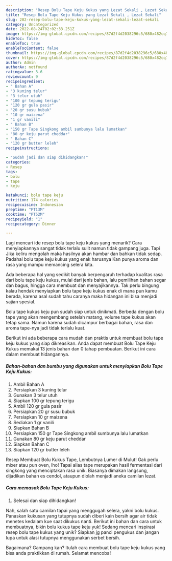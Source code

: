 ```yaml
---
description: "Resep Bolu Tape Keju Kukus yang Lezat Sekali , Lezat Sekali"
title: "Resep Bolu Tape Keju Kukus yang Lezat Sekali , Lezat Sekali"
slug: 202-resep-bolu-tape-keju-kukus-yang-lezat-sekali-lezat-sekali
category: Uncategorized
date: 2022-08-24T02:02:33.251Z
image: https://img-global.cpcdn.com/recipes/87d2f4d2038296c5/680x482cq70/bolu-tape-keju-kukus-foto-resep-utama.jpg
hideToc: false
enableToc: true
enableTocContent: false
thumbnail: https://img-global.cpcdn.com/recipes/87d2f4d2038296c5/680x482cq70/bolu-tape-keju-kukus-foto-resep-utama.jpg
cover: https://img-global.cpcdn.com/recipes/87d2f4d2038296c5/680x482cq70/bolu-tape-keju-kukus-foto-resep-utama.jpg
author: Admin
authorAv: notfound
ratingvalue: 3.6
reviewcount: 9
recipeingredient:
- " Bahan A"
- "3 kuning telur"
- "3 telur utuh"
- "100 gr tepung terigu"
- "120 gr gula pasir"
- "20 gr susu bubuk"
- "10 gr maizena"
- "1 gr vanili"
- " Bahan B"
- "150 gr Tape Singkong ambil sumbunya lalu lumatkan"
- "80 gr keju parut cheddar"
- " Bahan C"
- "120 gr butter leleh"
recipeinstructions:

- "Sudah jadi dan siap dihidangkan!"
categories:
- Resep
tags:
- bolu
- tape
- keju

katakunci: bolu tape keju 
nutrition: 174 calories
recipecuisine: Indonesian
preptime: "PT13M"
cooktime: "PT52M"
recipeyield: "1"
recipecategory: Dinner

---
```



Lagi mencari ide resep bolu tape keju kukus yang menarik? Cara menyiapkannya sangat tidak terlalu sulit namun tidak gampang juga. Tapi Jika keliru mengolah maka hasilnya akan hambar dan bahkan tidak sedap. Padahal bolu tape keju kukus yang enak harusnya Kan punya aroma dan rasa yang mampu memancing selera kita.


Ada beberapa hal yang sedikit banyak berpengaruh terhadap kualitas rasa dari bolu tape keju kukus, mulai dari jenis bahan, lalu pemilihan bahan segar dan bagus, hingga cara membuat dan menyajikannya. Tak perlu bingung kalau hendak menyiapkan bolu tape keju kukus enak di mana pun kamu berada, karena asal sudah tahu caranya maka hidangan ini bisa menjadi sajian spesial.

Bolu tape kukus keju pun sudah siap untuk dinikmati. Berbeda dengan bolu tape yang akan mengembang setelah matang, volume tape kukus akan tetap sama. Namun karena sudah dicampur berbagai bahan, rasa dan aroma tape-nya jadi tidak terlalu kuat.


Berikut ini ada beberapa cara mudah dan praktis untuk membuat bolu tape keju kukus yang siap dikreasikan. Anda dapat membuat Bolu Tape Keju Kukus memakai 13 jenis bahan dan 0 tahap pembuatan. Berikut ini cara dalam membuat hidangannya.

<!--inarticleads1-->

##### Bahan-bahan dan bumbu yang digunakan untuk menyiapkan Bolu Tape Keju Kukus:

1. Ambil  Bahan A
1. Persiapkan 3 kuning telur
1. Gunakan 3 telur utuh
1. Siapkan 100 gr tepung terigu
1. Ambil 120 gr gula pasir
1. Persiapkan 20 gr susu bubuk
1. Persiapkan 10 gr maizena
1. Sediakan 1 gr vanili
1. Siapkan  Bahan B
1. Persiapkan 150 gr Tape Singkong ambil sumbunya lalu lumatkan
1. Gunakan 80 gr keju parut cheddar
1. Siapkan  Bahan C
1. Siapkan 120 gr butter leleh


Resep Membuat Bolu Kukus Tape, Lembutnya Lumer di Mulut! Gak perlu mixer atau pun oven, lho! Tapai alias tape merupakan hasil fermentasi dari singkong yang menciptakan rasa unik. Biasanya dimakan langsung, dijadikan bahan es cendol, ataupun diolah menjadi aneka camilan lezat. 

<!--inarticleads2-->

##### Cara memasak Bolu Tape Keju Kukus:


1. Selesai dan siap dihidangkan!

Nah, salah satu camilan tapai yang menggugah selera, yakni bolu kukus. Panaskan kukusan yang tutupnya sudah diberi kain bersih agar air tidak menetes kedalam kue saat dikukus nanti. Berikut ini bahan dan cara untuk membuatnya, bikin bolu kukus tape keju yuk! Sedang mencari inspirasi resep bolu tape kukus yang unik? Siapkan jg panci pengukus dan jangan lupa untuk alasi tutupnya menggunakan serbet bersih. 

Bagaimana? Gampang kan? Itulah cara membuat bolu tape keju kukus yang bisa anda praktikkan di rumah. Selamat mencoba!
